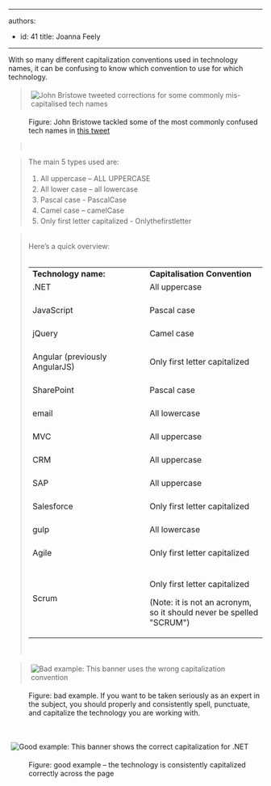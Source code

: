 

---
authors:
  - id: 41
    title: Joanna Feely
---




<span class='intro'> <p>​​​With so many different capitalization conventions used in technology names, it can be confusing to know which convention to use for which technology.&#160;</p> </span>

<blockquote data-lang="en"><p class="ssw15-rteElement-GreyBox"><img src="/PublishingImages/john-bristow-tweet.jpg" alt="John Bristowe tweeted corrections for some commonly mis-capitalised tech names" style="margin&#58;5px;" /><br></p></blockquote><dd class="ssw15-rteElement-FigureNormal">Figure&#58; John Bristowe tackled some of the most commonly confused tech names in <a href="https&#58;//twitter.com/JohnBristowe/status/639933801343258624">this tweet</a>​​<br></dd><blockquote class="twitter-tweet" data-lang="en"><br></blockquote><blockquote class="twitter-tweet" data-lang="en">The main 5 types used are&#58;<br><ol><li><span style="line-height&#58;1.5em;">All uppercase – ALL UPPERCASE</span><br></li><li><span style="line-height&#58;1.5em;">All lower case – all lowercase</span><br></li><li><span style="line-height&#58;1.5em;">Pascal case - PascalCase​​​</span><br></li><li><span style="line-height&#58;1.5em;">Camel case – camelCase</span><br></li><li><span style="line-height&#58;1.5em;">Only</span><span style="line-height&#58;1.5em;"> first letter capitalized - Onlythefirstletter</span><br></li></ol></blockquote><blockquote class="twitter-tweet" data-lang="en"><br>Here’s a quick overview&#58;<br>​<table cellspacing="0" width="100%" class="ssw15-rteTable-default"><tbody><tr><td class="ssw15-rteTable-default" style="width&#58;50%;"><strong>Technology name&#58;</strong></td><td class="ssw15-rteTable-default" style="width&#58;50%;"><strong>Capitalisation Convention</strong></td></tr><tr><td class="ssw15-rteTable-default">.NET<br><br></td><td class="ssw15-rteTable-default">All uppercase<br><br></td></tr><tr><td class="ssw15-rteTable-default">JavaScript<br><br></td><td class="ssw15-rteTable-default">Pascal case<br><br></td></tr><tr><td class="ssw15-rteTable-default">jQuery<br><br></td><td class="ssw15-rteTable-default">Camel case<br><br></td></tr><tr><td class="ssw15-rteTable-default">Angular (previously AngularJS)<br><br></td><td class="ssw15-rteTable-default">Only first letter capitalized<br><br></td></tr><tr><td class="ssw15-rteTable-default">SharePoint<br><br></td><td class="ssw15-rteTable-default">Pascal case<br><br></td></tr><tr><td class="ssw15-rteTable-default">email<br><br></td><td class="ssw15-rteTable-default">All lowercase<br><br></td></tr><tr><td class="ssw15-rteTable-default">MVC<br><br></td><td class="ssw15-rteTable-default">All uppercase<br><br></td></tr><tr><td class="ssw15-rteTable-default">CRM<br><br></td><td class="ssw15-rteTable-default">All uppercase<br><br></td></tr><tr><td class="ssw15-rteTable-default">SAP<br><br></td><td class="ssw15-rteTable-default">All uppercase<br><br></td></tr><tr><td class="ssw15-rteTable-default">Salesforce<br><br></td><td class="ssw15-rteTable-default">Only first letter capitalized<br><br></td></tr><tr><td class="ssw15-rteTable-default">gulp<br><br></td><td class="ssw15-rteTable-default">All lowercase <br><br></td></tr><tr><td class="ssw15-rteTable-default">Agile<br><br></td><td class="ssw15-rteTable-default">Only first letter capitalized<br><br></td></tr><tr><td class="ssw15-rteTable-default">Scrum<br><br></td><td class="ssw15-rteTable-default"><p>Only first letter capitalized </p><p>(Note&#58; it is not an acronym, so it should never be spelled &quot;SCRUM&quot;)​<br></p></td></tr></tbody></table><br></blockquote><blockquote class="twitter-tweet" data-lang="en"><img src="/PublishingImages/bad-example-incorrect-capitalization.jpg" alt="Bad example&#58; This banner uses the wrong capitalization convention" style="margin&#58;5px;" /><br></blockquote><dd class="ssw15-rteElement-FigureBad">Figure&#58; bad example. If you want to be taken seriously as an expert in the subject, you should properly and consistently spell, punctuate, and capitalize the technology you are working with.&#160;​​​​<br></dd><p class="ssw15-rteElement-P">​<br></p><p class="ssw15-rteElement-P"><img src="/PublishingImages/good-example-correctly-capitalized.jpg" alt="Good example&#58; This banner shows the correct capitalization for .NET" style="margin&#58;5px;" /><br></p><dd class="ssw15-rteElement-FigureGood">Figure&#58; good example – the technology is consistently capitalized correctly across the page​​​<br></dd>



